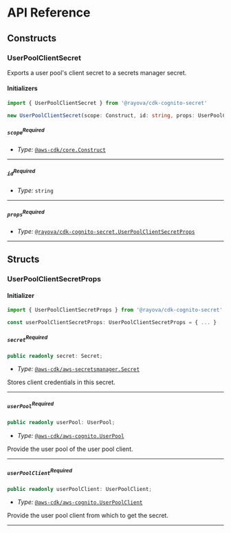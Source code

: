 # API Reference <a name="API Reference"></a>

## Constructs <a name="Constructs"></a>

### UserPoolClientSecret <a name="@rayova/cdk-cognito-secret.UserPoolClientSecret"></a>

Exports a user pool's client secret to a secrets manager secret.

#### Initializers <a name="@rayova/cdk-cognito-secret.UserPoolClientSecret.Initializer"></a>

```typescript
import { UserPoolClientSecret } from '@rayova/cdk-cognito-secret'

new UserPoolClientSecret(scope: Construct, id: string, props: UserPoolClientSecretProps)
```

##### `scope`<sup>Required</sup> <a name="@rayova/cdk-cognito-secret.UserPoolClientSecret.parameter.scope"></a>

- *Type:* [`@aws-cdk/core.Construct`](#@aws-cdk/core.Construct)

---

##### `id`<sup>Required</sup> <a name="@rayova/cdk-cognito-secret.UserPoolClientSecret.parameter.id"></a>

- *Type:* `string`

---

##### `props`<sup>Required</sup> <a name="@rayova/cdk-cognito-secret.UserPoolClientSecret.parameter.props"></a>

- *Type:* [`@rayova/cdk-cognito-secret.UserPoolClientSecretProps`](#@rayova/cdk-cognito-secret.UserPoolClientSecretProps)

---





## Structs <a name="Structs"></a>

### UserPoolClientSecretProps <a name="@rayova/cdk-cognito-secret.UserPoolClientSecretProps"></a>

#### Initializer <a name="[object Object].Initializer"></a>

```typescript
import { UserPoolClientSecretProps } from '@rayova/cdk-cognito-secret'

const userPoolClientSecretProps: UserPoolClientSecretProps = { ... }
```

##### `secret`<sup>Required</sup> <a name="@rayova/cdk-cognito-secret.UserPoolClientSecretProps.property.secret"></a>

```typescript
public readonly secret: Secret;
```

- *Type:* [`@aws-cdk/aws-secretsmanager.Secret`](#@aws-cdk/aws-secretsmanager.Secret)

Stores client credentials in this secret.

---

##### `userPool`<sup>Required</sup> <a name="@rayova/cdk-cognito-secret.UserPoolClientSecretProps.property.userPool"></a>

```typescript
public readonly userPool: UserPool;
```

- *Type:* [`@aws-cdk/aws-cognito.UserPool`](#@aws-cdk/aws-cognito.UserPool)

Provide the user pool of the user pool client.

---

##### `userPoolClient`<sup>Required</sup> <a name="@rayova/cdk-cognito-secret.UserPoolClientSecretProps.property.userPoolClient"></a>

```typescript
public readonly userPoolClient: UserPoolClient;
```

- *Type:* [`@aws-cdk/aws-cognito.UserPoolClient`](#@aws-cdk/aws-cognito.UserPoolClient)

Provide the user pool client from which to get the secret.

---



